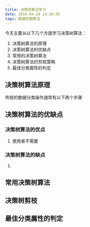 ```yaml
---
title: 决策树算法学习
date: 2016-04-28 14:20:45
tags: 数据挖掘算法
---
```


  今天主要从以下几个方面学习决策树算法：
  1. 决策树算法的原理
  2. 决策树算法的优缺点
  3. 常用的决策树算法
  4. 决策树算法的剪枝策略
  5. 最佳分类属性的判定


## 决策树算法原理

  传统的数据分类操作通常有以下两个步骤

## 决策树算法的优缺点
### 决策树算法的优点
1. 使用者不需要
### 决策树算法的缺点
1. 

## 常用决策树算法
## 决策树剪枝
## 最佳分类属性的判定